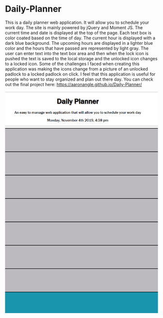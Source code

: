 # Daily-Planner
This is a daily planner web application. It will allow you to schedule your work day. The site is mainly powered by jQuery and Moment JS. The current time and date is displayed at the top of the page. Each text box is color coated based on the time of day. The current hour is displayed with a dark blue background. The upcoming hours are displayed in a lighter blue color and the hours that have passed are represented by light gray. The user can enter text into the text box area and then when the lock icon is pushed the text is saved to the local storage and the unlocked icon changes to a locked icon. Some of the challenges I faced when creating this application was making the icons change from a picture of an unlocked padlock to a locked padlock on click. I feel that this application is useful for people who want to stay organized and plan out there day. You can check out the final project here: https://aaronangle.github.io/Daily-Planner/

![Screenshot](assets/planner.png)